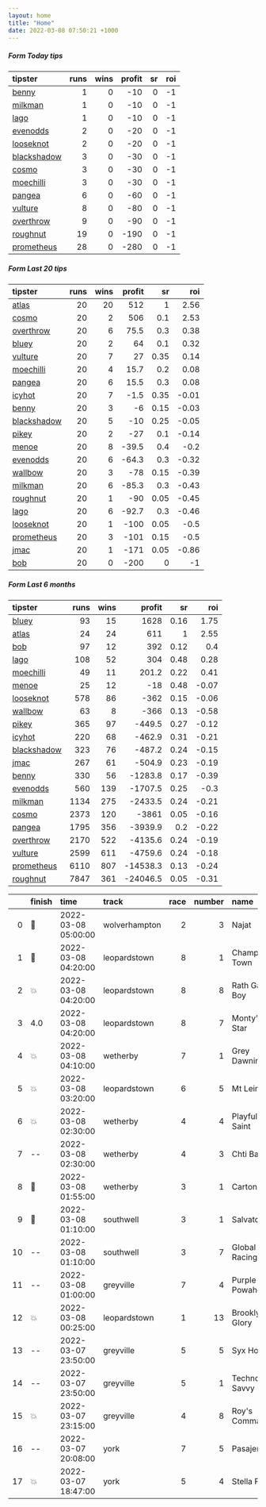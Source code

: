```yaml
---   
layout: home  
title: "Home"   
date: 2022-03-08 07:50:21 +1000  
---   
```



##### Form Today tips   

| tipster                                                         |   runs |   wins |   profit |   sr |   roi |
|:----------------------------------------------------------------|-------:|-------:|---------:|-----:|------:|
| [benny](https://mrwayneo.github.io/tips/benny.html)             |      1 |      0 |      -10 |    0 |    -1 |
| [milkman](https://mrwayneo.github.io/tips/milkman.html)         |      1 |      0 |      -10 |    0 |    -1 |
| [lago](https://mrwayneo.github.io/tips/lago.html)               |      1 |      0 |      -10 |    0 |    -1 |
| [evenodds](https://mrwayneo.github.io/tips/evenodds.html)       |      2 |      0 |      -20 |    0 |    -1 |
| [looseknot](https://mrwayneo.github.io/tips/looseknot.html)     |      2 |      0 |      -20 |    0 |    -1 |
| [blackshadow](https://mrwayneo.github.io/tips/blackshadow.html) |      3 |      0 |      -30 |    0 |    -1 |
| [cosmo](https://mrwayneo.github.io/tips/cosmo.html)             |      3 |      0 |      -30 |    0 |    -1 |
| [moechilli](https://mrwayneo.github.io/tips/moechilli.html)     |      3 |      0 |      -30 |    0 |    -1 |
| [pangea](https://mrwayneo.github.io/tips/pangea.html)           |      6 |      0 |      -60 |    0 |    -1 |
| [vulture](https://mrwayneo.github.io/tips/vulture.html)         |      8 |      0 |      -80 |    0 |    -1 |
| [overthrow](https://mrwayneo.github.io/tips/overthrow.html)     |      9 |      0 |      -90 |    0 |    -1 |
| [roughnut](https://mrwayneo.github.io/tips/roughnut.html)       |     19 |      0 |     -190 |    0 |    -1 |
| [prometheus](https://mrwayneo.github.io/tips/prometheus.html)   |     28 |      0 |     -280 |    0 |    -1 |

##### Form Last 20 tips   

| tipster                                                         |   runs |   wins |   profit |   sr |   roi |
|:----------------------------------------------------------------|-------:|-------:|---------:|-----:|------:|
| [atlas](https://mrwayneo.github.io/tips/atlas.html)             |     20 |     20 |    512   | 1    |  2.56 |
| [cosmo](https://mrwayneo.github.io/tips/cosmo.html)             |     20 |      2 |    506   | 0.1  |  2.53 |
| [overthrow](https://mrwayneo.github.io/tips/overthrow.html)     |     20 |      6 |     75.5 | 0.3  |  0.38 |
| [bluey](https://mrwayneo.github.io/tips/bluey.html)             |     20 |      2 |     64   | 0.1  |  0.32 |
| [vulture](https://mrwayneo.github.io/tips/vulture.html)         |     20 |      7 |     27   | 0.35 |  0.14 |
| [moechilli](https://mrwayneo.github.io/tips/moechilli.html)     |     20 |      4 |     15.7 | 0.2  |  0.08 |
| [pangea](https://mrwayneo.github.io/tips/pangea.html)           |     20 |      6 |     15.5 | 0.3  |  0.08 |
| [icyhot](https://mrwayneo.github.io/tips/icyhot.html)           |     20 |      7 |     -1.5 | 0.35 | -0.01 |
| [benny](https://mrwayneo.github.io/tips/benny.html)             |     20 |      3 |     -6   | 0.15 | -0.03 |
| [blackshadow](https://mrwayneo.github.io/tips/blackshadow.html) |     20 |      5 |    -10   | 0.25 | -0.05 |
| [pikey](https://mrwayneo.github.io/tips/pikey.html)             |     20 |      2 |    -27   | 0.1  | -0.14 |
| [menoe](https://mrwayneo.github.io/tips/menoe.html)             |     20 |      8 |    -39.5 | 0.4  | -0.2  |
| [evenodds](https://mrwayneo.github.io/tips/evenodds.html)       |     20 |      6 |    -64.3 | 0.3  | -0.32 |
| [wallbow](https://mrwayneo.github.io/tips/wallbow.html)         |     20 |      3 |    -78   | 0.15 | -0.39 |
| [milkman](https://mrwayneo.github.io/tips/milkman.html)         |     20 |      6 |    -85.3 | 0.3  | -0.43 |
| [roughnut](https://mrwayneo.github.io/tips/roughnut.html)       |     20 |      1 |    -90   | 0.05 | -0.45 |
| [lago](https://mrwayneo.github.io/tips/lago.html)               |     20 |      6 |    -92.7 | 0.3  | -0.46 |
| [looseknot](https://mrwayneo.github.io/tips/looseknot.html)     |     20 |      1 |   -100   | 0.05 | -0.5  |
| [prometheus](https://mrwayneo.github.io/tips/prometheus.html)   |     20 |      3 |   -101   | 0.15 | -0.5  |
| [jmac](https://mrwayneo.github.io/tips/jmac.html)               |     20 |      1 |   -171   | 0.05 | -0.86 |
| [bob](https://mrwayneo.github.io/tips/bob.html)                 |     20 |      0 |   -200   | 0    | -1    |

##### Form Last 6 months   

| tipster                                                         |   runs |   wins |   profit |   sr |   roi |
|:----------------------------------------------------------------|-------:|-------:|---------:|-----:|------:|
| [bluey](https://mrwayneo.github.io/tips/bluey.html)             |     93 |     15 |   1628   | 0.16 |  1.75 |
| [atlas](https://mrwayneo.github.io/tips/atlas.html)             |     24 |     24 |    611   | 1    |  2.55 |
| [bob](https://mrwayneo.github.io/tips/bob.html)                 |     97 |     12 |    392   | 0.12 |  0.4  |
| [lago](https://mrwayneo.github.io/tips/lago.html)               |    108 |     52 |    304   | 0.48 |  0.28 |
| [moechilli](https://mrwayneo.github.io/tips/moechilli.html)     |     49 |     11 |    201.2 | 0.22 |  0.41 |
| [menoe](https://mrwayneo.github.io/tips/menoe.html)             |     25 |     12 |    -18   | 0.48 | -0.07 |
| [looseknot](https://mrwayneo.github.io/tips/looseknot.html)     |    578 |     86 |   -362   | 0.15 | -0.06 |
| [wallbow](https://mrwayneo.github.io/tips/wallbow.html)         |     63 |      8 |   -366   | 0.13 | -0.58 |
| [pikey](https://mrwayneo.github.io/tips/pikey.html)             |    365 |     97 |   -449.5 | 0.27 | -0.12 |
| [icyhot](https://mrwayneo.github.io/tips/icyhot.html)           |    220 |     68 |   -462.9 | 0.31 | -0.21 |
| [blackshadow](https://mrwayneo.github.io/tips/blackshadow.html) |    323 |     76 |   -487.2 | 0.24 | -0.15 |
| [jmac](https://mrwayneo.github.io/tips/jmac.html)               |    267 |     61 |   -504.9 | 0.23 | -0.19 |
| [benny](https://mrwayneo.github.io/tips/benny.html)             |    330 |     56 |  -1283.8 | 0.17 | -0.39 |
| [evenodds](https://mrwayneo.github.io/tips/evenodds.html)       |    560 |    139 |  -1707.5 | 0.25 | -0.3  |
| [milkman](https://mrwayneo.github.io/tips/milkman.html)         |   1134 |    275 |  -2433.5 | 0.24 | -0.21 |
| [cosmo](https://mrwayneo.github.io/tips/cosmo.html)             |   2373 |    120 |  -3861   | 0.05 | -0.16 |
| [pangea](https://mrwayneo.github.io/tips/pangea.html)           |   1795 |    356 |  -3939.9 | 0.2  | -0.22 |
| [overthrow](https://mrwayneo.github.io/tips/overthrow.html)     |   2170 |    522 |  -4135.6 | 0.24 | -0.19 |
| [vulture](https://mrwayneo.github.io/tips/vulture.html)         |   2599 |    611 |  -4759.6 | 0.24 | -0.18 |
| [prometheus](https://mrwayneo.github.io/tips/prometheus.html)   |   6110 |    807 | -14538.3 | 0.13 | -0.24 |
| [roughnut](https://mrwayneo.github.io/tips/roughnut.html)       |   7847 |    361 | -24046.5 | 0.05 | -0.31 |

|    | finish            | time                | track         |   race |   number | name             |   odds | tipster        |
|---:|:------------------|:--------------------|:--------------|-------:|---------:|:-----------------|-------:|:---------------|
|  0 | :2nd_place_medal: | 2022-03-08 05:00:00 | wolverhampton |      2 |        3 | Najat            |   2.3  | milkman        |
|  1 | :3rd_place_medal: | 2022-03-08 04:20:00 | leopardstown  |      8 |        1 | Champagne Town   |   8    | milkman        |
|  2 | :boom:            | 2022-03-08 04:20:00 | leopardstown  |      8 |        8 | Rath Gaul Boy    |   2.15 | overthrow,lago |
|  3 | 4.0               | 2022-03-08 04:20:00 | leopardstown  |      8 |        7 | Monty's Star     |   8    | looseknot      |
|  4 | :boom:            | 2022-03-08 04:10:00 | wetherby      |      7 |        1 | Grey Dawning     |   1.65 | milkman        |
|  5 | :boom:            | 2022-03-08 03:20:00 | leopardstown  |      6 |        5 | Mt Leinster      |   1.17 | overthrow      |
|  6 | :boom:            | 2022-03-08 02:30:00 | wetherby      |      4 |        4 | Playful Saint    |   5    | vulture        |
|  7 | --                | 2022-03-08 02:30:00 | wetherby      |      4 |        3 | Chti Balko       |   6.5  | vulture        |
|  8 | :2nd_place_medal: | 2022-03-08 01:55:00 | wetherby      |      3 |        1 | Cartonne         |   2.5  | overthrow      |
|  9 | :3rd_place_medal: | 2022-03-08 01:10:00 | southwell     |      3 |        1 | Salvatore        |   2.6  | milkman        |
| 10 | --                | 2022-03-08 01:10:00 | southwell     |      3 |        7 | Global Racing    |   9.5  | overthrow      |
| 11 | --                | 2022-03-08 01:00:00 | greyville     |      7 |        4 | Purple Powahouse |   0    | vulture        |
| 12 | :boom:            | 2022-03-08 00:25:00 | leopardstown  |      1 |       13 | Brooklynn Glory  |   1.7  | overthrow      |
| 13 | --                | 2022-03-07 23:50:00 | greyville     |      5 |        5 | Syx Hotfix       |   0    | vulture        |
| 14 | --                | 2022-03-07 23:50:00 | greyville     |      5 |        1 | Techno Savvy     |   0    | vulture        |
| 15 | :boom:            | 2022-03-07 23:15:00 | greyville     |      4 |        8 | Roy's Command    |   0    | vulture        |
| 16 | --                | 2022-03-07 20:08:00 | york          |      7 |        5 | Pasajero         |   8.5  | pangea         |
| 17 | :boom:            | 2022-03-07 18:47:00 | york          |      5 |        4 | Stella Fair      |   2.5  | vulture        |